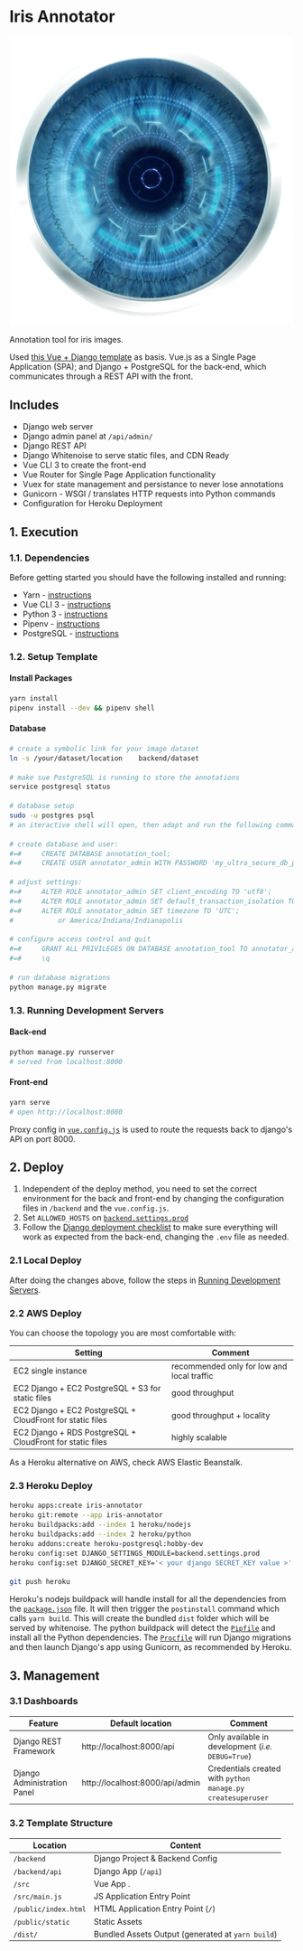 # Iris Annotator

![Annotator Logo](/src/assets/logo-iris.png "Iris Annotator")

Annotation tool for iris images.

Used [this Vue + Django template](https://github.com/gtalarico/django-vue-template) as basis. Vue.js as a Single Page Application (SPA); and Django + PostgreSQL for the back-end, which communicates through a REST API with the front.

## Includes

+ Django web server
+ Django admin panel at `/api/admin/`
+ Django REST API
+ Django Whitenoise to serve static files, and CDN Ready
+ Vue CLI 3 to create the front-end
+ Vue Router for Single Page Application functionality
+ Vuex for state management and persistance to never lose annotations
+ Gunicorn - WSGI / translates HTTP requests into Python commands
+ Configuration for Heroku Deployment

## 1. Execution

### 1.1. Dependencies

Before getting started you should have the following installed and running:

+ Yarn - [instructions](https://yarnpkg.com/en/docs/install)
+ Vue CLI 3 - [instructions](https://cli.vuejs.org/guide/installation.html)
+ Python 3 - [instructions](https://wiki.python.org/moin/BeginnersGuide)
+ Pipenv - [instructions](https://pipenv.readthedocs.io/en/latest/install/#installing-pipenv)
+ PostgreSQL - [instructions](https://www.postgresql.org/download/)

### 1.2. Setup Template

#### Install Packages

```sh
yarn install
pipenv install --dev && pipenv shell
```

#### Database

```sh
# create a symbolic link for your image dataset
ln -s /your/dataset/location    backend/dataset

# make sue PostgreSQL is running to store the annotations
service postgresql status

# database setup
sudo -u postgres psql
# an iteractive shell will open, then adapt and run the following commands:

# create database and user:
#=#     CREATE DATABASE annotation_tool;
#=#     CREATE USER annotator_admin WITH PASSWORD 'my_ultra_secure_db_password';

# adjust settings:
#=#     ALTER ROLE annotator_admin SET client_encoding TO 'utf8';
#=#     ALTER ROLE annotator_admin SET default_transaction_isolation TO 'read committed';
#=#     ALTER ROLE annotator_admin SET timezone TO 'UTC';
#           or America/Indiana/Indianapolis

# configure access control and quit
#=#     GRANT ALL PRIVILEGES ON DATABASE annotation_tool TO annotator_admin;
#=#     \q

# run database migrations
python manage.py migrate
```

### 1.3. Running Development Servers

#### Back-end

```sh
python manage.py runserver
# served from localhost:8000
```

#### Front-end

```sh
yarn serve
# open http://localhost:8080
```

Proxy config in [`vue.config.js`](/vue.config.js) is used to route the requests
back to django's API on port 8000.

## 2. Deploy

1. Independent of the deploy method, you need to set the correct environment for the back and front-end by changing the configuration files in `/backend` and the `vue.config.js`.
2. Set `ALLOWED_HOSTS` on [`backend.settings.prod`](/backend/settings/prod.py)
3. Follow the [Django deployment checklist](https://docs.djangoproject.com/en/2.1/howto/deployment/checklist/) to make sure everything will work as expected from the back-end, changing the `.env` file as needed.

### 2.1 Local Deploy

After doing the changes above, follow the steps in [Running Development Servers](#1.3.%20Running%20Development%20Servers).

### 2.2 AWS Deploy

You can choose the topology you are most comfortable with:

Setting | Comment
--- | ---
EC2 single instance | recommended only for low and local traffic
EC2 Django + EC2 PostgreSQL + S3 for static files | good throughput
EC2 Django + EC2 PostgreSQL + CloudFront for static files | good throughput + locality
EC2 Django + RDS PostgreSQL + CloudFront for static files | highly scalable

As a Heroku alternative on AWS, check AWS Elastic Beanstalk.

### 2.3 Heroku Deploy

```sh
heroku apps:create iris-annotator
heroku git:remote --app iris-annotator
heroku buildpacks:add --index 1 heroku/nodejs
heroku buildpacks:add --index 2 heroku/python
heroku addons:create heroku-postgresql:hobby-dev
heroku config:set DJANGO_SETTINGS_MODULE=backend.settings.prod
heroku config:set DJANGO_SECRET_KEY='< your django SECRET_KEY value >'

git push heroku
```

Heroku's nodejs buildpack will handle install for all the dependencies from the [`package.json`](/package.json) file. It will then trigger the `postinstall` command which calls `yarn build`. This will create the bundled `dist` folder which will be served by whitenoise. The python buildpack will detect the [`Pipfile`](/Pipfile) and install all the Python dependencies. The [`Procfile`](/Procfile) will run Django migrations and then launch Django's app using Gunicorn, as recommended by Heroku.

## 3. Management

### 3.1 Dashboards

Feature | Default location | Comment
------- | ---------------- | -------
Django REST Framework | http://localhost:8000/api | Only available in development (_i.e._ `DEBUG=True`)
Django Administration Panel | http://localhost:8000/api/admin | Credentials created with `python manage.py createsuperuser`

### 3.2 Template Structure

| Location             |  Content                                   |
|----------------------|--------------------------------------------|
| `/backend`           | Django Project & Backend Config            |
| `/backend/api`       | Django App (`/api`)                        |
| `/src`               | Vue App .                                  |
| `/src/main.js`       | JS Application Entry Point                 |
| `/public/index.html` | HTML Application Entry Point (`/`)         |
| `/public/static`     | Static Assets                              |
| `/dist/`             | Bundled Assets Output (generated at `yarn build`) |
